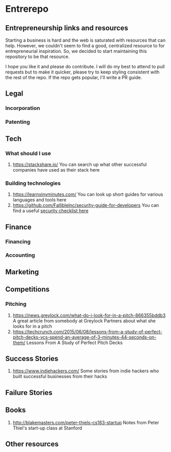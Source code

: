 #   Entrerepo
##  Entrepreneurship links and resources

Starting a business is hard and the web is saturated with resources that can help. However, we couldn't seem to find a good, centralized resource to for entrepreneurial inspiration. So, we decided to start maintaining this repository to be that resource.

I hope you like it and please do contribute. I will do my best to attend to pull requests but to make it quicker, please try to keep styling consistent with the rest of the repo. If the repo gets popular, I'll write a PR guide.

##  Legal

### Incorporation

### Patenting

##  Tech

### What should I use
1.  https://stackshare.io/
    You can search up what other successful companies have used as their stack here

### Building technologies
1.  https://learnxinyminutes.com/
    You can look up short guides for various languages and tools here
2.  https://github.com/FallibleInc/security-guide-for-developers
    You can find a useful [security checklist here](https://github.com/FallibleInc/security-guide-for-developers/blob/master/README.md)

##  Finance

### Financing

### Accounting

##  Marketing

##  Competitions

### Pitching
1.  https://news.greylock.com/what-do-i-look-for-in-a-pitch-866355bddb3
    A great article from somebody at Greylock Partners about what she looks for in a pitch
2.  https://techcrunch.com/2015/06/08/lessons-from-a-study-of-perfect-pitch-decks-vcs-spend-an-average-of-3-minutes-44-seconds-on-them/
    Lessons From A Study of Perfect Pitch Decks

##  Success Stories
1.  https://www.indiehackers.com/
    Some stories from indie hackers who built successful businesses from their hacks

##  Failure Stories

##  Books
1.  http://blakemasters.com/peter-thiels-cs183-startup Notes from Peter Thiel's start-up class at Stanford


##  Other resources
